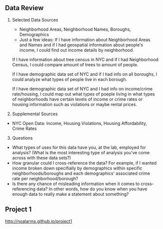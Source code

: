 ## Data Review
1. Selected Data Sources
   - Neighborhood Areas, Neighborhood Names, Boroughs, Demographics
   - Just a few ideas: 
   If I have information about Neighborhood Areas and Names and if I had geospatial information about people's income, I could find out income details by neighborhood.

	If I have information about tree census in NYC and if I had Neighborhood Census, I could compare amount of trees to amount of people.

	If I have demographic data set of NYC and if I had info on all boroughs, I could analyze what types of people live in each borough.

	If I have demographic data set of NYC and I had info on income/crime rate/housing, I could map out what types of poeple living in what types of neighborhoods have certain levels of income or crime rates or housing information such as violations or maybe rental prices.

2. Supplemental Sources

  - NYC Open Data: Income, Housing Violations, Housing Affordability, Crime Rates

3. Questions

  - What types of uses for this data have you, at the lab, employed for analysis? (What is the most interesting type of analysis you’ve come across with these data sets?)
  - How granular could I cross-reference the data?  For example, if I wanted income broken down specifially by demographics within specific neighborhoods/boroughs and each demographics' associated crime rate per neighborhood/borough?
  - Is there any chance of misleading information when it comes to cross-referencing data?  In other words, how do you know when you have enough data to really make a statement about something?

## Project 1
http://noalarms.github.io/project1